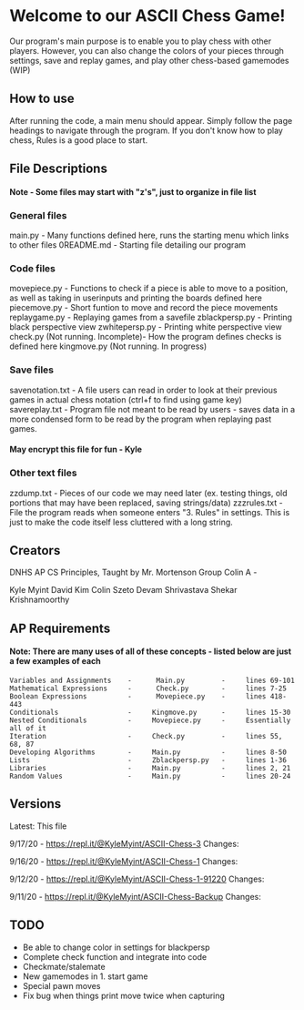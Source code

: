 # Welcome to our ASCII Chess Game!

Our program's main purpose is to enable you to play chess with other players.  However, you can also change the colors of your pieces through settings, save and replay games, and play other chess-based gamemodes (WIP)

## How to use

After running the code, a main menu should appear.  Simply follow the page headings to navigate through the program.  If you don't know how to play chess, Rules is a good place to start.

## File Descriptions

#### Note - Some files may start with "z's", just to organize in file list

### General files

main.py - Many functions defined here, runs the starting menu which links to other files
0README.md - Starting file detailing our program

### Code files


movepiece.py - Functions to check if a piece is able to move to a position, as well as taking in userinputs and printing the boards defined here
piecemove.py - Short funtion to move and record the piece movements
replaygame.py - Replaying games from a savefile
zblackpersp.py - Printing black perspective view
zwhitepersp.py - Printing white perspective view
check.py (Not running. Incomplete)- How the program defines checks is defined here
kingmove.py (Not running. In progress)

### Save files

savenotation.txt - A file users can read in order to look at their previous games in actual chess notation (ctrl+f to find using game key)
savereplay.txt - Program file not meant to be read by users - saves data in a more condensed form to be read by the program when replaying past games.
#### May encrypt this file for fun - Kyle

### Other text files

zzdump.txt - Pieces of our code we may need later (ex. testing things, old portions that may have been replaced, saving strings/data)
zzzrules.txt - File the program reads when someone enters "3. Rules" in settings.  This is just to make the code itself less cluttered with a long string.

## Creators

DNHS AP CS Principles, Taught by Mr. Mortenson 
Group Colin A - 

Kyle Myint
David Kim
Colin Szeto
Devam Shrivastava
Shekar Krishnamoorthy

## AP Requirements

#### Note: There are many uses of all of these concepts - listed below are just a few examples of each
```
Variables and Assignments    -      Main.py         -     lines 69-101
Mathematical Expressions     -      Check.py        -     lines 7-25
Boolean Expressions          -      Movepiece.py    -     lines 418-443
Conditionals                 -     Kingmove.py      -     lines 15-30
Nested Conditionals          -     Movepiece.py     -     Essentially all of it
Iteration                    -     Check.py         -     lines 55, 68, 87
Developing Algorithms        -     Main.py          -     lines 8-50
Lists                        -     Zblackpersp.py   -     lines 1-36
Libraries                    -     Main.py          -     lines 2, 21
Random Values                -     Main.py          -     lines 20-24
```

## Versions   

Latest: This file

9/17/20 - https://repl.it/@KyleMyint/ASCII-Chess-3
Changes: 

9/16/20 - https://repl.it/@KyleMyint/ASCII-Chess-1
Changes:

9/12/20 - https://repl.it/@KyleMyint/ASCII-Chess-1-91220
Changes:

9/11/20 - https://repl.it/@KyleMyint/ASCII-Chess-Backup
Changes:

## TODO

* Be able to change color in settings for blackpersp
* Complete check function and integrate into code
* Checkmate/stalemate
* New gamemodes in 1. start game
* Special pawn moves
* Fix bug when things print move twice when capturing